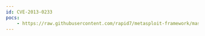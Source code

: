 ```yaml
---
id: CVE-2013-0233
pocs:
    - https://raw.githubusercontent.com/rapid7/metasploit-framework/master/modules/auxiliary/admin/http/rails_devise_pass_reset.rb
---
```

